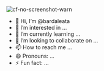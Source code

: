 ![cf-no-screenshot-warn](https://github.com/bardaleata/bardaleata/assets/166659197/afe66bff-8663-46c0-9d25-6fe5f9643ee5)
- 👋 Hi, I’m @bardaleata
- 👀 I’m interested in ...
- 🌱 I’m currently learning ...
- 💞️ I’m looking to collaborate on ...
- 📫 How to reach me ...
- 😄 Pronouns: ...
- ⚡ Fun fact: ...

<!---
bardaleata/bardaleata is a ✨ special ✨ repository because its `README.md` (this file) appears on your GitHub profile.
You can click the Preview link to take a look at your changes.
--->
